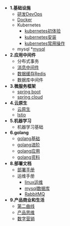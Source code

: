
* **1.基础设施**
  * [研发DevOps](/1.basic/devops/README.md)
  * [Docker](/1.basic/docker/README.md)
  * Kubernetes
    * [kubernetes初体验](/1.basic/kubernetes/experience.md)
    * [kubernetes安装](1.basic/kubernetes/Installation.md)
    * [kubernetes常用操作](1.basic/kubernetes/usage.md)
  * mysql
    *[mysql](1.basic/mysql/README.md)
* **2.应用中间件**
  * 分布式事务
  * [消息中间件](2.application/mq/README.md)
  * [数据缓存Redis](2.application/mq/README.md)
  * 数据库中间件
* **3.微服务框架**
  * [spring boot](3.microService/base/README.md)
  * [spring cloud](3.microService/base/README.md)
* **4.云原生**
  * [云原生](4.cloudNative/base/README.md)
  * [Istio](4.cloudNative/istio/README.md)
* **5.机器学习**
  * 机器学习基础
* **6.golang**
  * [golang基础](6.golang/base/README.md)
  * [golang进阶](6.golang/advance/README.md)
  * [golang应用](6.golang/application/README.md)
  * [golang资料](6.golang/more/README.md)
* **8.部署文档**
  * [部署手册](/8.entripise/deployment/deployment.md)
  * 运维手册
    * [linux运维](/8.entripise/linux/)
    * [mysql数据库](/8.entripise/mysql/)
    * [RabbitMQ](/8.entripise/rabbitMq/)
* **9.产品商业和生活**
  * [第二曲线](9.bussiness/business/second-corve.md)
  * [产品思维](9.bussiness/product/README.md)
  * [数字营销](9.bussiness/marking/README.md)